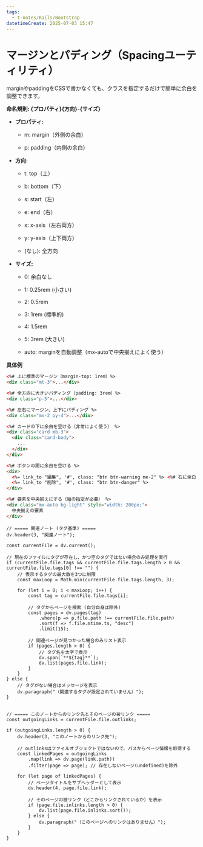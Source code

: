 ```yaml
---
tags:
  - t-notes/Rails/Bootstrap
datetimeCreate: 2025-07-03 15:47
---
```

# マージンとパディング（Spacingユーティリティ）

marginやpaddingをCSSで書かなくても、クラスを指定するだけで簡単に余白を調整できます。

**命名規則: {プロパティ}{方向}-{サイズ}**

- **プロパティ:**
    
    - m: margin（外側の余白）
        
    - p: padding（内側の余白）
        
- **方向:**
    
    - t: top（上）
        
    - b: bottom（下）
        
    - s: start（左）
        
    - e: end（右）
        
    - x: x-axis（左右両方）
        
    - y: y-axis（上下両方）
        
    - (なし): 全方向
        
- **サイズ:**
    
    - 0: 余白なし
        
    - 1: 0.25rem (小さい)
        
    - 2: 0.5rem
        
    - 3: 1rem (標準的)
        
    - 4: 1.5rem
        
    - 5: 3rem (大きい)
        
    - auto: marginを自動調整（mx-autoで中央揃えによく使う）
        

**具体例**

```html
<%# 上に標準のマージン（margin-top: 1rem）%>
<div class="mt-3">...</div>

<%# 全方向に大きいパディング（padding: 3rem）%>
<div class="p-5">...</div>

<%# 左右にマージン、上下にパディング %>
<div class="mx-2 py-4">...</div>

<%# カードの下に余白を空ける（非常によく使う） %>
<div class="card mb-3">
  <div class="card-body">
    ...
  </div>
</div>

<%# ボタンの間に余白を空ける %>
<div>
  <%= link_to "編集", '#', class: "btn btn-warning me-2" %> <%# 右に余白 %>
  <%= link_to "削除", '#', class: "btn btn-danger" %>
</div>

<%# 要素を中央揃えにする（幅の指定が必要） %>
<div class="mx-auto bg-light" style="width: 200px;">
  中央揃えの要素
</div>
```





```dataviewjs
// ===== 関連ノート (タグ基準) =====
dv.header(3, "関連ノート");

const currentFile = dv.current();

// 現在のファイルにタグが存在し、かつ空のタグではない場合のみ処理を実行
if (currentFile.file.tags && currentFile.file.tags.length > 0 && currentFile.file.tags[0] !== "") {
    // 表示するタグの最大数を3つに制限
    const maxLoop = Math.min(currentFile.file.tags.length, 3);

    for (let i = 0; i < maxLoop; i++) {
        const tag = currentFile.file.tags[i];
        
        // タグからページを検索 (自分自身は除外)
        const pages = dv.pages(tag)
            .where(p => p.file.path !== currentFile.file.path) 
            .sort(f => f.file.mtime.ts, "desc")
            .limit(15);
        
        // 関連ページが見つかった場合のみリスト表示
        if (pages.length > 0) {
            // タグ名を太字で表示
            dv.span(`**${tag}**`); 
            dv.list(pages.file.link);
        }
    }
} else {
    // タグがない場合はメッセージを表示
    dv.paragraph("（関連するタグが設定されていません）");
}


// ===== このノートからのリンク先とそのページの被リンク =====
const outgoingLinks = currentFile.file.outlinks;

if (outgoingLinks.length > 0) {
    dv.header(3, "このノートからのリンク先");
    
    // outlinksはファイルオブジェクトではないので、パスからページ情報を取得する
    const linkedPages = outgoingLinks
        .map(link => dv.page(link.path))
        .filter(page => page); // 存在しないページ(undefined)を除外

    for (let page of linkedPages) {
        // ページタイトルをサブヘッダーとして表示
        dv.header(4, page.file.link);
        
        // そのページの被リンク（どこからリンクされているか）を表示
        if (page.file.inlinks.length > 0) {
            dv.list(page.file.inlinks.sort());
        } else {
            dv.paragraph("（このページへのリンクはありません）");
        }
    }
}
```